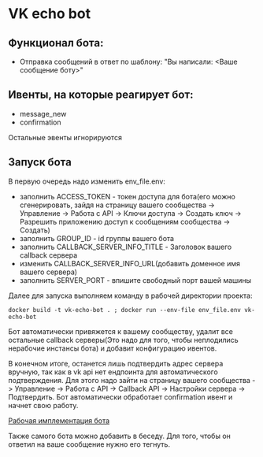 # VK echo bot

## Функционал бота:
 - Отправка сообщений в ответ по шаблону:  "Вы написали: <Ваше сообщение боту>"


## Ивенты, на которые реагирует бот:</h3>
  - message_new
  - confirmation

Остальные эвенты игнорируются

## Запуск бота

В первую очередь надо изменить env_file.env:
  - заполнить ACCESS_TOKEN - токен доступа для бота(его можно сгенерировать, зайдя на страницу вашего сообщества -> Управление -> Работа с API -> Ключи доступа -> Создать ключ -> Разрешить приложению доступ к сообщениям сообщества -> Создать)
  - заполнить GROUP_ID - id группы вашего бота
  - заполнить CALLBACK_SERVER_INFO_TITLE - Заголовок вашего callback сервера
  - изменить CALLBACK_SERVER_INFO_URL(добавить доменное имя вашего сервера)
  - заполнить SERVER_PORT - впишите свободный порт вашей машины

Далее для запуска выполняем команду в рабочей директории проекта:
```docker
docker build -t vk-echo-bot . ; docker run --env-file env_file.env vk-echo-bot
```
Бот автоматически привяжется к вашему сообществу, удалит все остальные callback серверы(Это надо для того, чтобы неплодились нерабочие инстансы бота) и добавит конфигурацию ивентов.

В конечном итоге, останется лишь подтвердить адрес сервера вручную, так как в vk api нет ендпоинта для автоматического подтверждения. Для этого надо зайти на страницу вашего сообщества -> Управление -> Работа с API -> Callback API -> Настройки сервера -> Подтвердить. Бот автоматически обработает confirmation ивент и начнет свою работу.


[Рабочая имплементация бота](https://vk.com/im?sel=-226051101 "Бот")

Также самого бота можно добавить в беседу. Для того, чтобы он ответил на ваше сообщение нужно его тегнуть.
